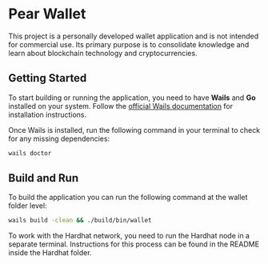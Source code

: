 # Pear Wallet

This project is a personally developed wallet application and is not intended for commercial use. Its primary purpose is to consolidate knowledge and learn about blockchain technology and cryptocurrencies.

## **Getting Started**

To start building or running the application, you need to have **Wails** and **Go** installed on your system. Follow the [official Wails documentation](https://wails.io/docs/gettingstarted/installation) for installation instructions.

Once Wails is installed, run the following command in your terminal to check for any missing dependencies:  
```bash
wails doctor
```
## Build and Run

To build the application you can run the following command at the wallet folder level: 

```bash
wails build -clean && ./build/bin/wallet
```

To work with the Hardhat network, you need to run the Hardhat node in a separate terminal. Instructions for this process can be found in the README inside the Hardhat folder.



